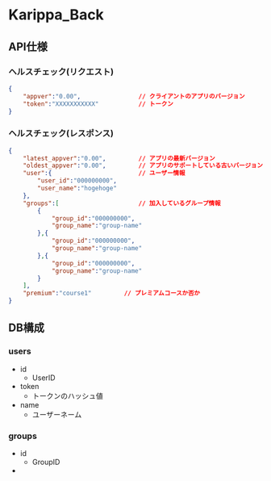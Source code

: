 # Karippa_Back

## API仕様

### ヘルスチェック(リクエスト)
```json
{
	"appver":"0.00",                // クライアントのアプリのバージョン
	"token":"XXXXXXXXXXX"			// トークン
}
```
### ヘルスチェック(レスポンス)
```json
{
	"latest_appver":"0.00",         // アプリの最新バージョン
	"oldest_appver":"0.00",         // アプリのサポートしている古いバージョン
	"user":{						// ユーザー情報
		"user_id":"000000000",
		"user_name":"hogehoge"
	},
	"groups":[						// 加入しているグループ情報
		{
			"group_id":"000000000",
			"group_name":"group-name"
		},{
			"group_id":"000000000",
			"group_name":"group-name"
		},{
			"group_id":"000000000",
			"group_name":"group-name"
		}
	],
	"premium":"course1"			// プレミアムコースか否か
}
```



## DB構成
### users
- id
  - UserID
- token
  - トークンのハッシュ値
- name
  - ユーザーネーム

### groups
- id
  - GroupID
- 